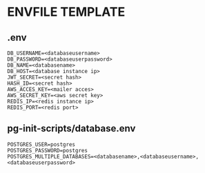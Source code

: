 # ENVFILE TEMPLATE
## .env
```
DB_USERNAME=<databaseusername>
DB_PASSWORD=<databaseuserpassword>
DB_NAME=<databasename>
DB_HOST=<database instance ip>
JWT_SECRET=<secret hash>
HASH_ID=<secret hash>
AWS_ACCES_KEY=<mailer acces>
AWS_SECRET_KEY=<aws secret key>
REDIS_IP=<redis instance ip>
REDIS_PORT=<redis port>
```

## pg-init-scripts/database.env
```
POSTGRES_USER=postgres
POSTGRES_PASSWORD=postgres
POSTGRES_MULTIPLE_DATABASES=<databasename>,<databaseusername>,<databaseuserpassword>
```
